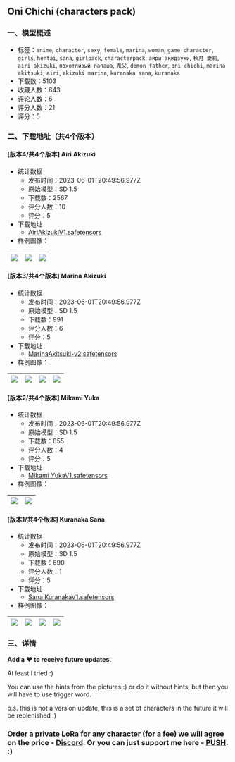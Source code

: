 ## Oni Chichi (characters pack)
### 一、模型概述

- 标签：`anime`, `character`, `sexy`, `female`, `marina`, `woman`, `game character`, `girls`, `hentai`, `sana`, `girlpack`, `characterpack`, `айри акидзуки`, `秋月 愛莉`, `airi akizuki`, `похотливый папаша`, `鬼父`, `demon father`, `oni chichi`, `marina akitsuki`, `airi`, `akizuki marina`, `kuranaka sana`, `kuranaka`
- 下载数：5103
- 收藏人数：643
- 评论人数：6
- 评分人数：21
- 评分：5

### 二、下载地址（共4个版本）

#### [版本4/共4个版本] Airi Akizuki

- 统计数据
  - 发布时间：2023-06-01T20:49:56.977Z
  - 原始模型：SD 1.5
  - 下载数：2567
  - 评分人数：10
  - 评分：5
- 下载地址
  - [AiriAkizukiV1.safetensors](https://civitai.com/api/download/models/71148)
- 样例图像：

| <img src="https://image.civitai.com/xG1nkqKTMzGDvpLrqFT7WA/b90862ca-dd35-4b57-8d02-d48fc6066acb/width=450/794886.jpeg" /> | <img src="https://image.civitai.com/xG1nkqKTMzGDvpLrqFT7WA/1c778a48-8b36-4e81-a3b3-4f626c168433/width=450/794888.jpeg" /> | <img src="https://image.civitai.com/xG1nkqKTMzGDvpLrqFT7WA/9532525d-ca02-4d77-8009-8c6bfb75116f/width=450/794889.jpeg" /> |
| ---- | ---- | ---- |

#### [版本3/共4个版本] Marina Akizuki

- 统计数据
  - 发布时间：2023-06-01T20:49:56.977Z
  - 原始模型：SD 1.5
  - 下载数：991
  - 评分人数：6
  - 评分：5
- 下载地址
  - [MarinaAkitsuki-v2.safetensors](https://civitai.com/api/download/models/73089)
- 样例图像：

| <img src="https://image.civitai.com/xG1nkqKTMzGDvpLrqFT7WA/14b3c3cb-7487-4d78-a02f-5f12d5c50f1e/width=450/815681.jpeg" /> | <img src="https://image.civitai.com/xG1nkqKTMzGDvpLrqFT7WA/e776de66-5650-426e-87a6-45114f6d8c0a/width=450/815413.jpeg" /> | <img src="https://image.civitai.com/xG1nkqKTMzGDvpLrqFT7WA/18fa750e-ba05-4016-a682-a5b1c5a8b8f1/width=450/815412.jpeg" /> | <img src="https://image.civitai.com/xG1nkqKTMzGDvpLrqFT7WA/5b941497-1979-46f7-a784-080bfd3cd56c/width=450/815414.jpeg" /> |
| ---- | ---- | ---- | ---- |

#### [版本2/共4个版本] Mikami Yuka

- 统计数据
  - 发布时间：2023-06-01T20:49:56.977Z
  - 原始模型：SD 1.5
  - 下载数：855
  - 评分人数：4
  - 评分：5
- 下载地址
  - [Mikami YukaV1.safetensors](https://civitai.com/api/download/models/75853)
- 样例图像：

| <img src="https://image.civitai.com/xG1nkqKTMzGDvpLrqFT7WA/694ff5fa-d10f-478f-8fad-e91c8999b286/width=450/848985.jpeg" /> | <img src="https://image.civitai.com/xG1nkqKTMzGDvpLrqFT7WA/f4845c75-c18c-462f-9c07-f5bfb5664f84/width=450/848991.jpeg" /> |
| ---- | ---- |

#### [版本1/共4个版本] Kuranaka Sana

- 统计数据
  - 发布时间：2023-06-01T20:49:56.977Z
  - 原始模型：SD 1.5
  - 下载数：690
  - 评分人数：1
  - 评分：5
- 下载地址
  - [Sana KuranakaV1.safetensors](https://civitai.com/api/download/models/86610)
- 样例图像：

| <img src="https://image.civitai.com/xG1nkqKTMzGDvpLrqFT7WA/1d2b850b-8021-4a85-a791-48e34470b51e/width=450/986863.jpeg" /> | <img src="https://image.civitai.com/xG1nkqKTMzGDvpLrqFT7WA/f458ba55-1d97-418a-be10-827dd2931924/width=450/986867.jpeg" /> | <img src="https://image.civitai.com/xG1nkqKTMzGDvpLrqFT7WA/74dcf936-6ab0-445f-9bfa-f16d5429a349/width=450/986868.jpeg" /> | <img src="https://image.civitai.com/xG1nkqKTMzGDvpLrqFT7WA/ad87b3f4-79dd-4d4f-aa8b-2dd525fbadab/width=450/986869.jpeg" /> |
| ---- | ---- | ---- | ---- |


### 三、详情
<p><strong>Add a ❤️ to receive future updates.</strong></p><p>At least I tried :)</p><p>You can use the hints from the pictures :) or do it without hints, but then you will have to use trigger word.</p><p>p.s. this is not a version update, this is a set of characters in the future it will be replenished :)</p><h3>Order a private LoRa for any character (for a fee) we will agree on the price - <a target="_blank" rel="ugc" href="https://discord.com/channels/984333353698336849/1109811050230075423">Discord</a>. Or you can just support me here - <a target="_blank" rel="ugc" href="https://boosty.to/eternal2kpp/donate">PUSH</a>. :)</h3>